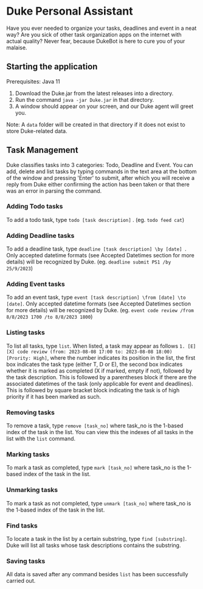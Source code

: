 # Duke Personal Assistant

Have you ever needed to organize your tasks, deadlines and event in a neat way? Are 
you sick of other task organization apps on the internet with actual quality? Never
fear, because DukeBot is here to cure you of your malaise.


## Starting the application

Prerequisites: Java 11

1. Download the Duke.jar from the latest releases into a directory. 
2. Run the command `java -jar Duke.jar` in that directory.
3. A window should appear on your screen, and our Duke agent will greet you.
 
Note: A `data` folder will be created in that directory if it does not exist to store
Duke-related data. 

## Task Management

Duke classifies tasks into 3 categories: Todo, Deadline and Event. You can add, delete
and list tasks by typing commands in the text area at the bottom of the window and pressing
'Enter' to submit, after which you will receive a reply from Duke either confirming the action
has been taken or that there was an error in parsing the command. 

### Adding Todo tasks

To add a todo task, type `todo [task description]` . (eg. `todo feed cat`)

### Adding Deadline tasks

To add a deadline task, type `deadline [task description] \by [date] `. Only 
accepted datetime formats (see Accepted Datetimes section for more details) will be recognized by Duke. (eg. `deadline submit PS1 /by 25/9/2023`)

### Adding Event tasks

To add an event task, type `event [task description] \from [date] \to [date]`. Only
accepted datetime formats (see Accepted Datetimes section for more details) will be recognized by Duke.
(eg. `event code review /from 8/8/2023 1700 /to 8/8/2023 1800`)

### Listing tasks

To list all tasks, type `list`. When listed, a task may appear as follows 
`1. [E][X] code review (from: 2023-08-08 17:00 to: 2023-08-08 18:00) [Prority: High]`,
where the number indicates its position in the list, the first box indicates the task type
(either T, D or E), the second box indicates whether it is marked as completed (X if marked, empty if not),
followed by the task description. This is followed by a parentheses block if there are the associated
datetimes of the task (only applicable for event and deadlines). This is followed by square bracket block 
indicating the task is of high priority if it has been marked as such. 

### Removing tasks
To remove a task, type `remove [task_no]` where task_no is the 1-based index of the 
task in the list. You can view this the indexes of all tasks in the list with the `list` command.

### Marking tasks
To mark a task as completed, type `mark [task_no]` where task_no is the 1-based index of the
task in the list. 

### Unmarking tasks
To mark a task as not completed, type `unmark [task_no]` where task_no is the 1-based index of the
task in the list. 

### Find tasks
To locate a task in the list by a certain substring, type `find [substring]`.
Duke will list all tasks whose task descriptions contains the substring. 

### Saving tasks
All data is saved after any command besides `list` has been successfully carried out. 